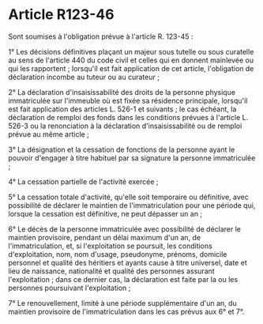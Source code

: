 # Article R123-46

Sont soumises à l'obligation prévue à l'article R. 123-45 :

1° Les décisions définitives plaçant un majeur sous tutelle ou sous curatelle au sens de l'article 440 du code civil et celles qui en donnent mainlevée ou qui les rapportent ; lorsqu'il est fait application de cet article, l'obligation de déclaration incombe au tuteur ou au curateur ;

2° La déclaration d'insaisissabilité des droits de la personne physique immatriculée sur l'immeuble où est fixée sa résidence principale, lorsqu'il est fait application des articles L. 526-1 et suivants ; le cas échéant, la déclaration de remploi des fonds dans les conditions prévues à l'article L. 526-3 ou la renonciation à la déclaration d'insaisissabilité ou de remploi prévue au même article ;

3° La désignation et la cessation de fonctions de la personne ayant le pouvoir d'engager à titre habituel par sa signature la personne immatriculée ;

4° La cessation partielle de l'activité exercée ;

5° La cessation totale d'activité, qu'elle soit temporaire ou définitive, avec possibilité de déclarer le maintien de l'immatriculation pour une période qui, lorsque la cessation est définitive, ne peut dépasser un an ;

6° Le décès de la personne immatriculée avec possibilité de déclarer le maintien provisoire, pendant un délai maximum d'un an, de l'immatriculation, et, si l'exploitation se poursuit, les conditions d'exploitation, nom, nom d'usage, pseudonyme, prénoms, domicile personnel et qualité des héritiers et ayants cause à titre universel, date et lieu de naissance, nationalité et qualité des personnes assurant l'exploitation ; dans ce dernier cas, la déclaration est faite par la ou les personnes poursuivant l'exploitation ;

7° Le renouvellement, limité à une période supplémentaire d'un an, du maintien provisoire de l'immatriculation dans les cas prévus aux 6° et 7°.
